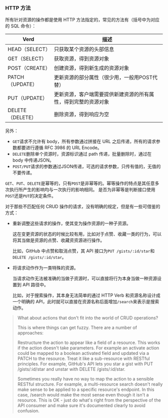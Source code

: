 ### HTTP 方法

所有针对资源的操作都是使用 HTTP 方法指定的，常见的方法有（括号中为对应的 SQL 命令）：

Verd            |  描述
----------------|-----------------------
HEAD（SELECT）   | 只获取某个资源的头部信息
GET（SELECT）    | 获取资源，得到资源对象
POST（CREATE）   | 创建资源，得到新生成的资源对象
PATCH（UPDATE）  | 更新资源的部分属性（很少用，一般用POST代替）
PUT（UPDATE）    | 更新资源，客户端需要提供新建资源的所有属性，得到完整的资源对象
DELETE（DELETE） | 删除资源，得到响应为空

另外：

* `GET`请求不允许有 body，所有参数通过拼接在 URL 之后传递，所有的请求参数都要进行遵循 RFC 3986 的 URL Encode。
* `DELETE`删除单个资源时，资源标识通过 path 传递，批量删除时，通过在 body 中传递JSON。
* `POST/PUT`请求的参数通过JSON传递，可选的请求参数，只传有值的，无值的不要传递。

`GET`、`PUT`、`DELETE`是幂等的，只有`POST`是非幂等的。幂等操作的特点是其任意多次执行所产生的影响均与一次执行的影响相同。 是否为非幂等是判断接口使用`POST`还是`PUT`的决定条件。

对于那些不匹配任何 CRUD 操作的请求，没有明确的规定，但是有一些可借鉴的方式：

* 重新调整这些请求的操作，使其变为操作资源的一种子资源。

    这在变更资源的状态的时候比较有用，比如对于点赞、收藏一类的行为，可以将其当做是资源的点赞、收藏资资源进行操作。
    
    比如，GitHub 中点赞和取消点赞，其 API 接口为`PUT /gists/:id/star`和`DELETE /gists/:id/star`。

* 将请求动作作为一类特殊的资源。

    当请求动作无法被准确的当做子资源时，可以直接将行为本身当做一种资源设置到 API 路径中。
    
    比如，对于搜索操作，其本身无法简单的通过 HTTP Verb 和资源名称设计成一个明确的 API，此时就可以直接在资源名称后面增加`/search`来表示是搜索动作。

> What about actions that don't fit into the world of CRUD operations?
> 
> This is where things can get fuzzy. There are a number of approaches:
> 
> Restructure the action to appear like a field of a resource. This works if the action doesn't take parameters. For example an activate action could be mapped to a boolean activated field and updated via a PATCH to the resource.
> Treat it like a sub-resource with RESTful principles. For example, GitHub's API lets you star a gist with  PUT /gists/:id/star and unstar with DELETE /gists/:id/star.
> 
> Sometimes you really have no way to map the action to a sensible RESTful structure. For example, a multi-resource search doesn't really make sense to be applied to a specific resource's endpoint. In this case, /search would make the most sense even though it isn't a resource. This is OK - just do what's right from the perspective of the API consumer and make sure it's documented clearly to avoid confusion.




